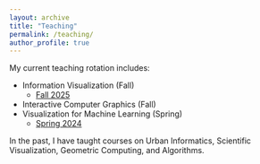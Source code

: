 ```yaml
---
layout: archive
title: "Teaching"
permalink: /teaching/
author_profile: true
---
```


My current teaching rotation includes:

* Information Visualization (Fall)
    * [Fall 2025](/2025-InfoVis-CSE/)
* Interactive Computer Graphics (Fall)
* Visualization for Machine Learning (Spring)
    * [Spring 2024](/2024-VisML-CDS/)



In the past, I have taught courses on Urban Informatics, Scientific Visualization, Geometric Computing, and Algorithms. 

<!-- 
{% include base_path %}

{% for post in site.teaching reversed %}
  {% include archive-single.html %}
{% endfor %}
 -->
